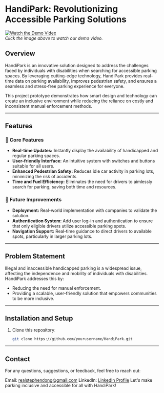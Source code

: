# HandiPark: Revolutionizing Accessible Parking Solutions  

[![Watch the Demo Video](https://img.youtube.com/vi/sWeaTEMAUyE/0.jpg)](https://www.youtube.com/watch?v=sWeaTEMAUyE)  
*Click the image above to watch our demo video.*  

## Overview  
HandiPark is an innovative solution designed to address the challenges faced by individuals with disabilities when searching for accessible parking spaces. By leveraging cutting-edge technology, HandiPark provides real-time data on parking availability, improves pedestrian safety, and ensures a seamless and stress-free parking experience for everyone.  

This project prototype demonstrates how smart design and technology can create an inclusive environment while reducing the reliance on costly and inconsistent manual enforcement methods.  

---

## Features  
### 🔑 **Core Features**  
- **Real-time Updates:** Instantly display the availability of handicapped and regular parking spaces.  
- **User-friendly Interface:** An intuitive system with switches and buttons suitable for all users.  
- **Enhanced Pedestrian Safety:** Reduces idle car activity in parking lots, minimizing the risk of accidents.  
- **Time and Fuel Efficiency:** Eliminates the need for drivers to aimlessly search for parking, saving both time and resources.  

### 🚀 **Future Improvements**  
- **Deployment:** Real-world implementation with companies to validate the solution.  
- **Authentication System:** Add user log-in and authentication to ensure that only eligible drivers utilize accessible parking spots.  
- **Navigation Support:** Real-time guidance to direct drivers to available spots, particularly in larger parking lots.  

---

## Problem Statement  
Illegal and inaccessible handicapped parking is a widespread issue, affecting the independence and mobility of individuals with disabilities. HandiPark addresses this by:  
- Reducing the need for manual enforcement.  
- Providing a scalable, user-friendly solution that empowers communities to be more inclusive.  

---

## Installation and Setup  
1. Clone this repository:  
   ```bash  
   git clone https://github.com/yourusername/HandiPark.git  

---

## Contact
For any questions, suggestions, or feedback, feel free to reach out:

Email: realstephendong@gmail.com
LinkedIn: [LinkedIn Profile](https://www.linkedin.com/in/stephen-dong/)
Let's make parking inclusive and accessible for all with HandiPark!
